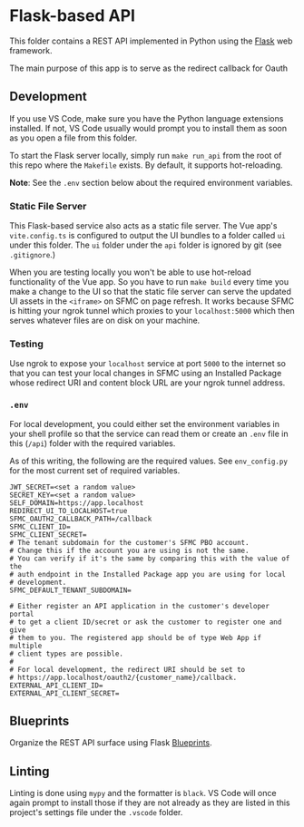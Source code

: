 # Flask-based API

This folder contains a REST API implemented in Python using the [Flask](https://flask.palletsprojects.com/en/2.1.x/) web framework.

The main purpose of this app is to serve as the redirect callback for Oauth

## Development

If you use VS Code, make sure you have the Python language extensions installed. If not, VS Code usually
would prompt you to install them as soon as you open a file from this folder.

To start the Flask server locally, simply run `make run_api` from the root of this repo where the `Makefile`
exists. By default, it supports hot-reloading.

**Note**: See the `.env` section below about the required environment variables.

### Static File Server

This Flask-based service also acts as a static file server. The Vue app's `vite.config.ts` is configured
to output the UI bundles to a folder called `ui` under this folder. The `ui` folder under the `api` folder
is ignored by git (see `.gitignore`.)

When you are testing locally you won't be able to use hot-reload functionality of the Vue app. So you have to
run `make build` every time you make a change to the UI so that the static file server can serve the updated
UI assets in the `<iframe>` on SFMC on page refresh. It works because SFMC is hitting your ngrok tunnel which
proxies to your `localhost:5000` which then serves whatever files are on disk on your machine.

### Testing

Use ngrok to expose your `localhost` service at port `5000` to the internet so that you can test your local changes
in SFMC using an Installed Package whose redirect URI and content block URL are your ngrok tunnel address.

### `.env`

For local development, you could either set the environment variables in your shell profile so that the
service can read them or create an `.env` file in this (`/api`) folder with the required variables.

As of this writing, the following are the required values. See `env_config.py` for the most current set of required variables.

```
JWT_SECRET=<set a random value>
SECRET_KEY=<set a random value>
SELF_DOMAIN=https://app.localhost
REDIRECT_UI_TO_LOCALHOST=true
SFMC_OAUTH2_CALLBACK_PATH=/callback
SFMC_CLIENT_ID=
SFMC_CLIENT_SECRET=
# The tenant subdomain for the customer's SFMC PBO account.
# Change this if the account you are using is not the same.
# You can verify if it's the same by comparing this with the value of the
# auth endpoint in the Installed Package app you are using for local
# development.
SFMC_DEFAULT_TENANT_SUBDOMAIN=

# Either register an API application in the customer's developer portal
# to get a client ID/secret or ask the customer to register one and give
# them to you. The registered app should be of type Web App if multiple
# client types are possible.
#
# For local development, the redirect URI should be set to
# https://app.localhost/oauth2/{customer_name}/callback.
EXTERNAL_API_CLIENT_ID=
EXTERNAL_API_CLIENT_SECRET=
```

## Blueprints

Organize the REST API surface using Flask [Blueprints](https://flask.palletsprojects.com/en/2.1.x/tutorial/views/).

## Linting

Linting is done using `mypy` and the formatter is `black`. VS Code will once again prompt to install those
if they are not already as they are listed in this project's settings file under the `.vscode` folder.
